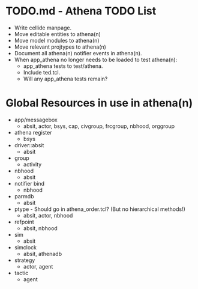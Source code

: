 # TODO.md - Athena TODO List

- Write cellide manpage.
- Move editable entities to athena(n)
- Move model modules to athena(n)
- Move relevant projtypes to athena(n)
- Document all athena(n) notifier events in athena(n).
- When app_athena no longer needs to be loaded to test athena(n):
  - app_athena tests to test/athena.
  - Include ted.tcl.
  - Will any app_athena tests remain?

# Global Resources in use in athena(n)

- app/messagebox
  - absit, actor, bsys, cap, civgroup, frcgroup, nbhood, orggroup
- athena register
  - bsys
- driver::absit
  - absit
- group
  - activity
- nbhood
  - absit
- notifier bind
  - nbhood
- parmdb
  - absit
- ptype - Should go in athena_order.tcl? (But no hierarchical methods!)
  - absit, actor, nbhood
- refpoint
  - absit, nbhood
- sim
  - absit
- simclock
  - absit, athenadb
- strategy
  - actor, agent
- tactic
  - agent


